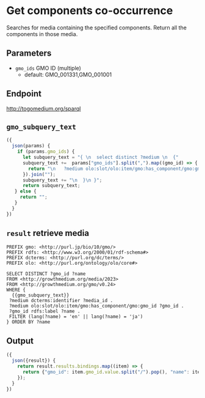 # Get components co-occurrence
Searches for media containing the specified components. Return all the components in those media.

## Parameters

* `gmo_ids` GMO ID (multiple)
  * default: GMO_001331,GMO_001001

## Endpoint

http://togomedium.org/sparql

## `gmo_subquery_text`
```javascript
({
  json(params) {
    if (params.gmo_ids) {
      let subquery_text = "{ \n  select distinct ?medium \n  {"
      subquery_text +=  params["gmo_ids"].split(",").map((gmo_id) => {
        return "\n   ?medium olo:slot/olo:item/gmo:has_component/gmo:gmo_id gmo:" + gmo_id.trim()  + "."
      }).join("");
      subquery_text += "\n  }\n }";
      return subquery_text;
   } else {
     return "";
   }
  }
})
```

## `result` retrieve media

```sparql
PREFIX gmo: <http://purl.jp/bio/10/gmo/>
PREFIX rdfs: <http://www.w3.org/2000/01/rdf-schema#>
PREFIX dcterms: <http://purl.org/dc/terms/>
PREFIX olo: <http://purl.org/ontology/olo/core#>

SELECT DISTINCT ?gmo_id ?name
FROM <http://growthmedium.org/media/2023>
FROM <http://growthmedium.org/gmo/v0.24>
WHERE {
  {{gmo_subquery_text}}
 ?medium dcterms:identifier ?media_id .
 ?medium olo:slot/olo:item/gmo:has_component/gmo:gmo_id ?gmo_id .
 ?gmo_id rdfs:label ?name .
 FILTER (lang(?name) = 'en' || lang(?name) = 'ja')
} ORDER BY ?name
```

## Output

```javascript
({
  json({result}) {
	return result.results.bindings.map((item) => {
      return {"gmo_id": item.gmo_id.value.split("/").pop(), "name": item.name.value }
    });
  }
})
```
